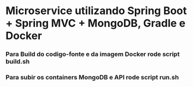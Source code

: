 # Microservice utilizando Spring Boot + Spring MVC + MongoDB, Gradle e Docker

### Para Build do codigo-fonte e da imagem Docker rode script build.sh
### Para subir os containers MongoDB e API rode script run.sh
